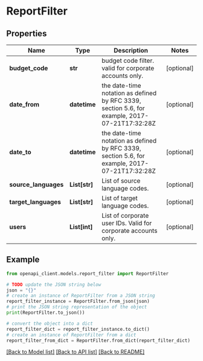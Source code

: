 # ReportFilter


## Properties

Name | Type | Description | Notes
------------ | ------------- | ------------- | -------------
**budget_code** | **str** | budget code filter. valid for corporate accounts only. | [optional] 
**date_from** | **datetime** | the date-time notation as defined by RFC 3339, section 5.6, for example, 2017-07-21T17:32:28Z | [optional] 
**date_to** | **datetime** | the date-time notation as defined by RFC 3339, section 5.6, for example, 2017-07-21T17:32:28Z | [optional] 
**source_languages** | **List[str]** | List of source language codes. | [optional] 
**target_languages** | **List[str]** | List of target language codes. | [optional] 
**users** | **List[int]** | List of corporate user IDs. Valid for corporate accounts only. | [optional] 

## Example

```python
from openapi_client.models.report_filter import ReportFilter

# TODO update the JSON string below
json = "{}"
# create an instance of ReportFilter from a JSON string
report_filter_instance = ReportFilter.from_json(json)
# print the JSON string representation of the object
print(ReportFilter.to_json())

# convert the object into a dict
report_filter_dict = report_filter_instance.to_dict()
# create an instance of ReportFilter from a dict
report_filter_from_dict = ReportFilter.from_dict(report_filter_dict)
```
[[Back to Model list]](../README.md#documentation-for-models) [[Back to API list]](../README.md#documentation-for-api-endpoints) [[Back to README]](../README.md)


